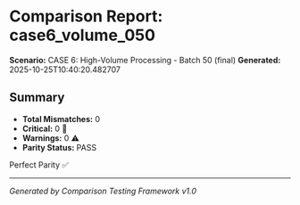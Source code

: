 # Comparison Report: case6_volume_050
**Scenario:** CASE 6: High-Volume Processing - Batch 50 (final)
**Generated:** 2025-10-25T10:40:20.482707

## Summary
- **Total Mismatches:** 0
- **Critical:** 0 🚨
- **Warnings:** 0 ⚠️
- **Parity Status:** PASS

Perfect Parity ✅

---
*Generated by Comparison Testing Framework v1.0*